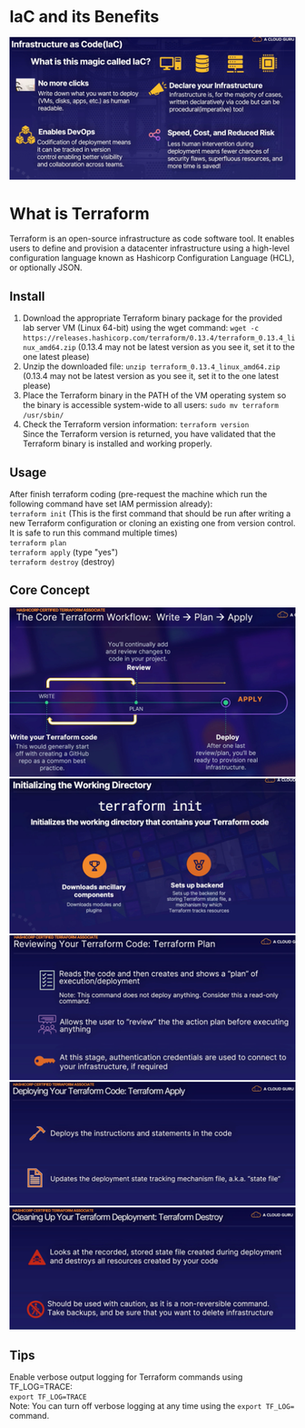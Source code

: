 # IaC and its Benefits
![](./IaC%20and%20its%20Benefits.png)  
  
# What is Terraform
Terraform is an open-source infrastructure as code software tool. It enables users to define and provision a datacenter infrastructure using a high-level configuration language known as Hashicorp Configuration Language (HCL), or optionally JSON.  
  
## Install
1. Download the appropriate Terraform binary package for the provided lab server VM (Linux 64-bit) using the wget command:
`wget -c https://releases.hashicorp.com/terraform/0.13.4/terraform_0.13.4_linux_amd64.zip` (0.13.4 may not be latest version as you see it, set it to the one latest please)  
2. Unzip the downloaded file:
`unzip terraform_0.13.4_linux_amd64.zip` (0.13.4 may not be latest version as you see it, set it to the one latest please)  
3. Place the Terraform binary in the PATH of the VM operating system so the binary is accessible system-wide to all users:
`sudo mv terraform /usr/sbin/`  
4. Check the Terraform version information:
`terraform version`  
Since the Terraform version is returned, you have validated that the Terraform binary is installed and working properly.  
  
## Usage
After finish terraform coding (pre-request the machine which run the following command have set IAM permission already):  
`terraform init` (This is the first command that should be run after writing a new Terraform configuration or cloning an existing one from version control. It is safe to run this command multiple times)  
`terraform plan`  
`terraform apply` (type "yes")  
`terraform destroy` (destroy)  
  
## Core Concept
![](./Terraform%20Workflow.png)  
![](./Terraform%20Workflow%20Init.png)  
![](./Terraform%20Workflow%20Plan.png)  
![](./Terraform%20Workflow%20Apply.png)  
![](./Terraform%20Workflow%20Destroy.png)  
  
## Tips
Enable verbose output logging for Terraform commands using TF_LOG=TRACE:  
`export TF_LOG=TRACE`  
Note: You can turn off verbose logging at any time using the `export TF_LOG=` command.  
